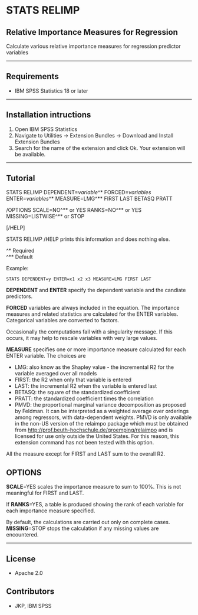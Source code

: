 # STATS RELIMP
## Relative Importance Measures for Regression
Calculate various relative importance measures for regression predictor variables

---
Requirements
----
- IBM SPSS Statistics 18 or later

---
Installation intructions
----
1. Open IBM SPSS Statistics
2. Navigate to Utilities -> Extension Bundles -> Download and Install Extension Bundles
3. Search for the name of the extension and click Ok. Your extension will be available.

---
Tutorial
----

STATS RELIMP  DEPENDENT=*variable*^&#42;
FORCED=*variables* ENTER=*variables*^&#42; 
MEASURE=LMG^&#42;&#42; FIRST LAST BETASQ PRATT

/OPTIONS SCALE=NO^&#42;&#42; or YES RANKS=NO^&#42;&#42; or YES
MISSING=LISTWISE^&#42;&#42; or STOP

[/HELP]

STATS RELIMP /HELP prints this information and does nothing else.

^&#42; Required  
^&#42;&#42; Default

Example:
```
STATS DEPENDENT=y ENTER=x1 x2 x3 MEASURE=LMG FIRST LAST
```

**DEPENDENT** and **ENTER** specify the dependent variable
and the candiate predictors.  

**FORCED** variables are always included in the equation.  The importance measures and
related statistics are calculated for the ENTER variables.  Categorical variables
are converted to factors.

Occasionally the computations fail with a singularity message.  If this occurs, it
may help to rescale variables with very large values.

**MEASURE** specifies one or more importance measure calculated for each ENTER variable.  The choices are
* LMG: also know as the Shapley value - the incremental R2 for the variable averaged over all models
* FIRST: the R2 when only that variable is entered
* LAST: the incremental R2 when the variable is entered last
* BETASQ: the square of the standardized coefficient
* PRATT: the standardized coefficient times the correlation
* PMVD: the proportional marginal variance decomposition as proposed by Feldman. 
It can be interpreted as a weighted average over orderings among regressors,
with data-dependent weights.  PMVD is only available in the non-US version of the relaimpo package which must be obtained from
 http://prof.beuth-hochschule.de/groemping/relaimpo
and is licensed for use only outside the United States.  For this reason, this extension command has not been tested with this option.  

All the measure except for FIRST and LAST sum to the overall R2.

OPTIONS
-------

**SCALE**=YES scales the importance measure to sum to 100%.  This is not 
meaningful for FIRST and LAST.

If **RANKS**=YES, a table is produced showing the rank of each variable
for each importance measure specified.

By default, the calculations are carried out only on complete cases.
**MISSING**=STOP stops the calculation if any missing values are encountered.

---
License
----

- Apache 2.0
                              
Contributors
----

  - JKP, IBM SPSS

